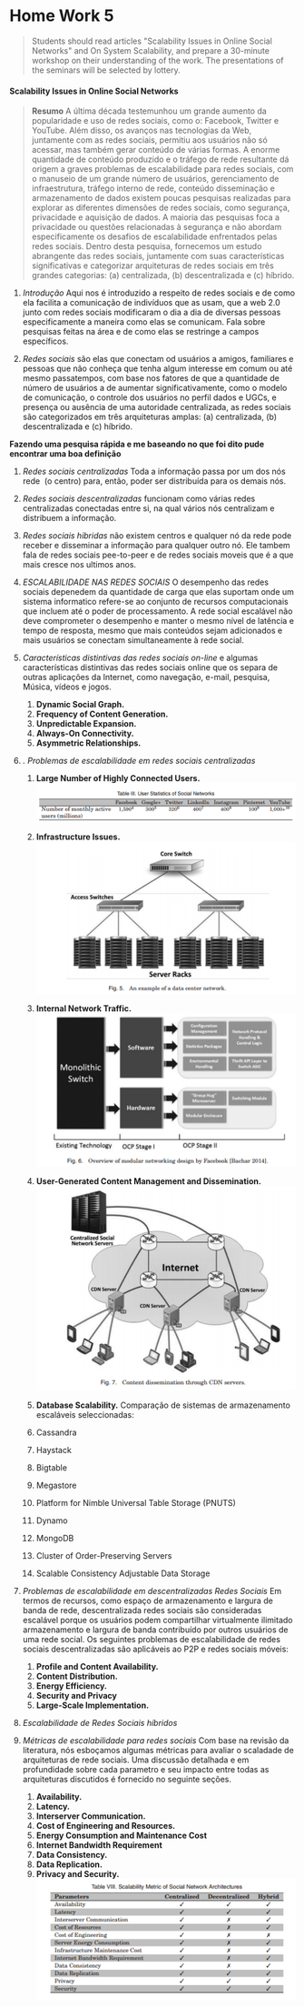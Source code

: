 # Home Work 5

> Students should read articles "Scalability Issues in Online Social Networks" and On System Scalability, and prepare a 30-minute workshop on their understanding of the work. The presentations of the seminars will be selected by lottery.

#### Scalability Issues in Online Social Networks
> **Resumo** A última década testemunhou um grande aumento da popularidade e uso de redes sociais, como
o: Facebook, Twitter e YouTube.
Além disso, os avanços nas tecnologias da Web, juntamente com as redes sociais, permitiu aos usuários não só acessar, mas também gerar conteúdo de várias formas. A enorme quantidade de
conteúdo produzido e o tráfego de rede resultante dá origem a graves problemas de escalabilidade para redes sociais,
com o manuseio de um grande número de usuários, gerenciamento de infraestrutura, tráfego interno de rede, conteúdo disseminação e armazenamento de dados existem poucas pesquisas realizadas para explorar as diferentes dimensões de
redes sociais, como segurança, privacidade e aquisição de dados. A maioria das pesquisas foca a privacidade ou questões relacionadas à segurança e não abordam especificamente os desafios de escalabilidade enfrentados pelas redes sociais. Dentro
desta pesquisa, fornecemos um estudo abrangente das redes sociais, juntamente com suas características significativas
e categorizar arquiteturas de redes sociais em três grandes categorias: (a) centralizada, (b) descentralizada e (c) híbrido.

1. *Introdução* Aqui nos é introduzido a respeito de redes sociais e de como ela facilita a comunicação de indivíduos que as usam, que a web 2.0 junto com redes sociais modificaram o dia a dia de diversas pessoas especificamente a maneira como elas se comunicam. Fala sobre pesquisas feitas na área e de como elas se restringe a campos específicos.

2. *Redes sociais* são elas que conectam od usuários a amigos, familiares e pessoas que não conheça que tenha algum interesse em comum ou até mesmo passatempos, com base nos fatores de que a quantidade de número de usuários a de aumentar significativamente, como o modelo de comunicação, o controle dos usuários no perfil
dados e UGCs, e presença ou ausência de uma autoridade centralizada, as redes sociais são
categorizados em três arquiteturas amplas: (a) centralizada, (b) descentralizada e (c)
híbrido.

  **Fazendo uma pesquisa rápida e me baseando no que foi dito pude encontrar uma boa definição**

  1. *Redes sociais centralizadas* Toda a informação passa por um dos nós rede  (o centro) para, então, poder ser distribuída para os demais nós.
  2. *Redes sociais descentralizadas* funcionam como várias redes centralizadas conectadas entre si, na qual vários nós centralizam e distribuem a informação.
  3. *Redes sociais hibridas* não existem centros e qualquer nó da rede pode receber e disseminar a informação para qualquer outro nó. Ele tambem fala de redes sociais pee-to-peer e de redes sociais moveis que é a que mais cresce nos ultimos anos.

3. *ESCALABILIDADE NAS REDES SOCIAIS* O desempenho das redes sociais depenedem da quantidade de carga que elas suportam onde um sistema informatico refere-se ao conjunto de recursos computacionais que incluem até o poder de processamento.
A rede social escalável não deve comprometer o desempenho e manter o mesmo nível de latência e tempo de resposta, mesmo que mais conteúdos sejam adicionados e mais usuários se conectam simultaneamente à rede social.

  1. *Características distintivas das redes sociais on-line* e algumas características distintivas das redes sociais online que os separa de outras aplicações da Internet, como navegação, e-mail, pesquisa, Música, vídeos e jogos.

      1. **Dynamic Social Graph.**
      2. **Frequency of Content Generation.**
      3. **Unpredictable Expansion.**
      4. **Always-On Connectivity.**
      5. **Asymmetric Relationships.**

  2. *. Problemas de escalabilidade em redes sociais centralizadas*

      1. **Large Number of Highly Connected Users.**
        ![tabela de usuarios](/images/hw5/image1.PNG)
      2. **Infrastructure Issues.**
        ![data Network center](/images/hw5/image2.PNG)
      3. **Internal Network Traffic.**
        ![data Network center](/images/hw5/image3.PNG)
      4. **User-Generated Content Management and Dissemination.**
        ![data Network center](/images/hw5/image4.PNG)
      5. **Database Scalability.** Comparação de sistemas de armazenamento escaláveis seleccionadas:

        1. Cassandra
        2. Haystack
        3. Bigtable
        4. Megastore
        5. Platform for Nimble Universal Table Storage (PNUTS)
        6. Dynamo
        7. MongoDB
        8. Cluster of Order-Preserving Servers
        9.  Scalable Consistency Adjustable Data Storage

  3. *Problemas de escalabilidade em descentralizadas Redes Sociais* Em termos de recursos, como espaço de armazenamento e largura de banda de rede, descentralizada redes sociais são consideradas escalável porque os usuários podem compartilhar virtualmente ilimitado armazenamento e largura de banda contribuído por outros usuários de uma rede social. Os seguintes problemas de escalabilidade de redes sociais descentralizadas são aplicáveis ao P2P e redes sociais móveis:
      1. **Profile and Content Availability.**
      2. **Content Distribution.**
      3. **Energy Efficiency.**
      4. **Security and Privacy**
      5. **Large-Scale Implementation.**

  4. *Escalabilidade de Redes Sociais híbridos*

  5. *Métricas de escalabilidade para redes sociais* Com base na revisão da literatura, nós esboçamos algumas métricas para avaliar o scaladade de arquiteturas de rede sociais. Uma discussão detalhada e em profundidade sobre cada parametro e seu impacto entre todas as arquiteturas discutidos é fornecido no seguinte seções.
      1. **Availability.**
      2. **Latency.**
      3. **Interserver Communication.**
      4. **Cost of Engineering and Resources.**
      5. **Energy Consumption and Maintenance Cost**
      6. **Internet Bandwidth Requirement**
      7. **Data Consistency.**
      8. **Data Replication.**
      9. **Privacy and Security.**
      ![metricas](/images/hw5/image5.PNG)
